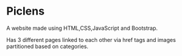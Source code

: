<h1> Piclens </h1>
<div>
<p>A website made using HTML,CSS,JavaScript and Bootstrap. </p>
<p>Has 3 different pages linked to each other via href tags and images partitioned based on categories. </p>
</div>